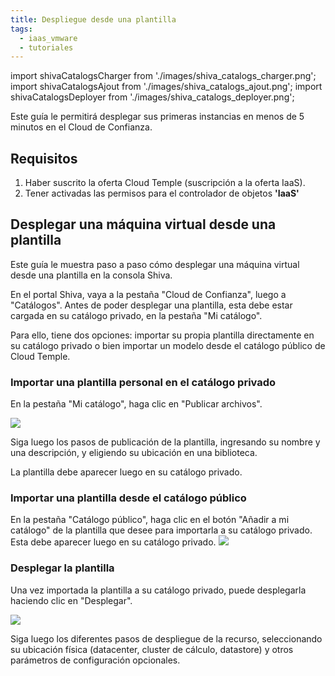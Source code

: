 ```yaml
---
title: Despliegue desde una plantilla
tags:
  - iaas_vmware
  - tutoriales
---
```

import shivaCatalogsCharger from './images/shiva_catalogs_charger.png';
import shivaCatalogsAjout from './images/shiva_catalogs_ajout.png';
import shivaCatalogsDeployer from './images/shiva_catalogs_deployer.png';

Este guía le permitirá desplegar sus primeras instancias en menos de 5 minutos en el Cloud de Confianza.

## __Requisitos__

1. Haber suscrito la oferta Cloud Temple (suscripción a la oferta IaaS).
2. Tener activadas las permisos para el controlador de objetos __'IaaS'__

## Desplegar una máquina virtual desde una plantilla

Este guía le muestra paso a paso cómo desplegar una máquina virtual desde una plantilla en la consola Shiva.

En el portal Shiva, vaya a la pestaña "Cloud de Confianza", luego a "Catálogos". Antes de poder desplegar una plantilla, esta debe estar cargada en su catálogo privado, en la pestaña "Mi catálogo".

Para ello, tiene dos opciones: importar su propia plantilla directamente en su catálogo privado o bien importar un modelo desde el catálogo público de Cloud Temple.

### Importar una plantilla personal en el catálogo privado

En la pestaña "Mi catálogo", haga clic en "Publicar archivos".

<img src={shivaCatalogsCharger} />

Siga luego los pasos de publicación de la plantilla, ingresando su nombre y una descripción, y eligiendo su ubicación en una biblioteca.

La plantilla debe aparecer luego en su catálogo privado.

### Importar una plantilla desde el catálogo público

En la pestaña "Catálogo público", haga clic en el botón "Añadir a mi catálogo" de la plantilla que desee para importarla a su catálogo privado. Esta debe aparecer luego en su catálogo privado.
<img src={shivaCatalogsAjout} />

### Desplegar la plantilla

Una vez importada la plantilla a su catálogo privado, puede desplegarla haciendo clic en "Desplegar".

<img src={shivaCatalogsDeployer} />

Siga luego los diferentes pasos de despliegue de la recurso, seleccionando su ubicación física (datacenter, cluster de cálculo, datastore) y otros parámetros de configuración opcionales.